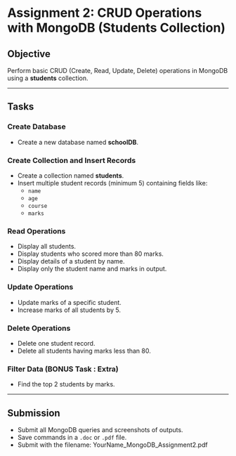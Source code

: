 # Assignment 2: CRUD Operations with MongoDB (Students Collection)

## Objective
Perform basic CRUD (Create, Read, Update, Delete) operations in MongoDB using a **students** collection.

---

##  Tasks

###  Create Database
- Create a new database named **schoolDB**.

### Create Collection and Insert Records
- Create a collection named **students**.
- Insert multiple student records (minimum 5) containing fields like:
  - `name`
  - `age`
  - `course`
  - `marks`

### Read Operations
- Display all students.
- Display students who scored more than 80 marks.
- Display details of a student by name.
- Display only the student name and marks in output.

### Update Operations
- Update marks of a specific student.
- Increase marks of all students by 5.

### Delete Operations
- Delete one student record.
- Delete all students having marks less than 80.

### Filter Data (BONUS Task : Extra)
- Find the top 2 students by marks.

---

## Submission
- Submit all MongoDB queries and screenshots of outputs.
- Save commands in a `.doc` or `.pdf` file.
- Submit with the filename: YourName_MongoDB_Assignment2.pdf
